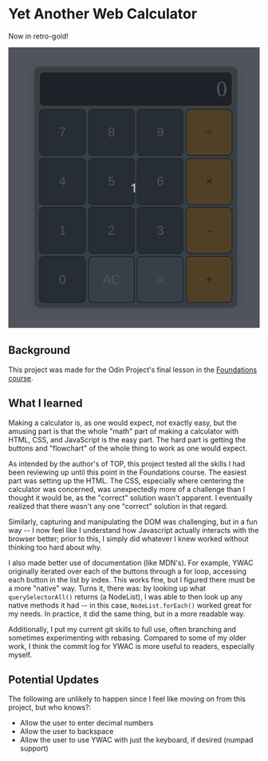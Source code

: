 # Yet Another Web Calculator
Now in retro-gold!

![Calculator preview](./preview.gif)

## Background

This project was made for the Odin Project's final lesson in the [Foundations course][1].

## What I learned

Making a calculator is, as one would expect, not exactly easy, but the amusing part is that the
whole "math" part of making a calculator with HTML, CSS, and JavaScript is the easy part. The hard
part is getting the buttons and "flowchart" of the whole thing to work as one would expect.

As intended by the author's of TOP, this project tested all the skills I had been reviewing up until
this point in the Foundations course. The easiest part was setting up the HTML. The CSS, especially
where centering the calculator was concerned, was unexpectedly more of a challenge than I thought
it would be, as the "correct" solution wasn't apparent. I eventually realized that there wasn't
any one "correct" solution in that regard.

Similarly, capturing and manipulating the DOM was challenging, but in a fun way -- I now feel like
I understand how Javascript actually interacts with the browser better; prior to this, I simply
did whatever I knew worked without thinking too hard about why.

I also made better use of documentation (like MDN's). For example, YWAC originally iterated over
each of the buttons through a for loop, accessing each button in the list by index. This works fine,
but I figured there must be a more "native" way. Turns it, there was: by looking up what
`querySelectorAll()` returns (a NodeList), I was able to then look up any native methods it had --
in this case, `NodeList.forEach()` worked great for my needs. In practice, it did the same thing,
but in a more readable way.

Additionally, I put my current git skills to full use, often branching and sometimes experimenting
with rebasing. Compared to some of my older work, I think the commit log for YWAC is more useful to
readers, especially myself.

## Potential Updates
The following are unlikely to happen since I feel like moving on from this project, but who knows?:

- Allow the user to enter decimal numbers
- Allow the user to backspace
- Allow the user to use YWAC with just the keyboard, if desired (numpad support)

[1]: https://www.theodinproject.com/lessons/foundations-calculator